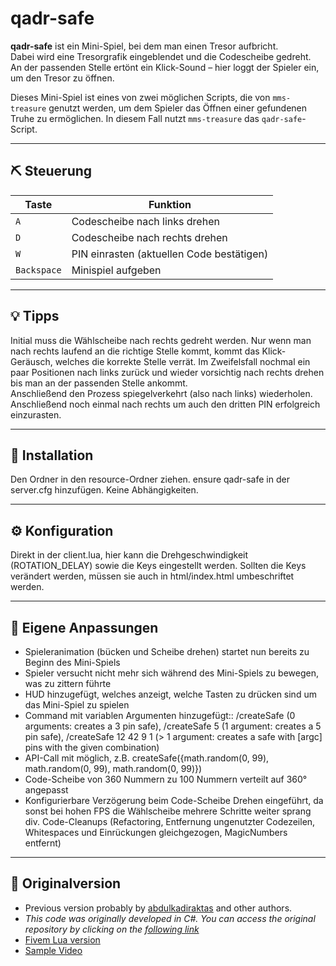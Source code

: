 # qadr-safe

**qadr-safe** ist ein Mini-Spiel, bei dem man einen Tresor aufbricht.  
Dabei wird eine Tresorgrafik eingeblendet und die Codescheibe gedreht.  
An der passenden Stelle ertönt ein Klick-Sound – hier loggt der Spieler ein, um den Tresor zu öffnen.

Dieses Mini-Spiel ist eines von zwei möglichen Scripts, die von `mms-treasure` genutzt werden, um dem Spieler das Öffnen einer gefundenen Truhe zu ermöglichen. In diesem Fall nutzt `mms-treasure` das `qadr-safe`-Script.

---

## ⛏️ Steuerung

| Taste       | Funktion                                      |
|-------------|-----------------------------------------------|
| `A`         | Codescheibe nach links drehen                 |
| `D`         | Codescheibe nach rechts drehen                |
| `W`         | PIN einrasten (aktuellen Code bestätigen)     |
| `Backspace` | Minispiel aufgeben                            |

---

## 💡 Tipps
Initial muss die Wählscheibe nach rechts gedreht werden. Nur wenn man nach rechts laufend an die richtige Stelle kommt, kommt das Klick-Geräusch, welches die korrekte Stelle verrät. Im Zweifelsfall nochmal ein paar Positionen nach links zurück und wieder vorsichtig nach rechts drehen bis man an der passenden Stelle ankommt.  
Anschließend den Prozess spiegelverkehrt (also nach links) wiederholen.  
Anschließend noch einmal nach rechts um auch den dritten PIN erfolgreich einzurasten.

---

## 🚀 Installation
Den Ordner in den resource-Ordner ziehen. ensure qadr-safe in der server.cfg hinzufügen. Keine Abhängigkeiten.

---

## ⚙️ Konfiguration
Direkt in der client.lua, hier kann die Drehgeschwindigkeit (ROTATION_DELAY) sowie die Keys eingestellt werden. Sollten die Keys verändert werden, müssen sie auch in html/index.html umbeschriftet werden.

---

## 🚧 Eigene Anpassungen
- Spieleranimation (bücken und Scheibe drehen) startet nun bereits zu Beginn des Mini-Spiels
- Spieler versucht nicht mehr sich während des Mini-Spiels zu bewegen, was zu zittern führte
- HUD hinzugefügt, welches anzeigt, welche Tasten zu drücken sind um das Mini-Spiel zu spielen
- Command mit variablen Argumenten hinzugefügt:: /createSafe (0 arguments: creates a 3 pin safe), /createSafe 5 (1 argument: creates a 5 pin safe), /createSafe 12 42 9 1 (> 1 argument: creates a safe with [argc] pins with the given combination)
- API-Call mit möglich, z.B. createSafe({math.random(0, 99), math.random(0, 99), math.random(0, 99)})
- Code-Scheibe von 360 Nummern zu 100 Nummern verteilt auf 360° angepasst
- Konfigurierbare Verzögerung beim Code-Scheibe Drehen eingeführt, da sonst bei hohen FPS die Wählscheibe mehrere Schritte weiter sprang
div. Code-Cleanups (Refactoring, Entfernung ungenutzter Codezeilen, Whitespaces und Einrückungen gleichgezogen, MagicNumbers entfernt)

---

## 📜 Originalversion
- Previous version probably by [abdulkadiraktas](https://github.com/abdulkadiraktas/qadr-safe) and other authors.
- *This code was originally developed in C#. You can access the original repository by clicking on the [following link](https://github.com/TimothyDexter/FiveM-SafeCrackingMiniGame)*
- [Fivem Lua version](https://github.com/VHall1/pd-safe)
- [Sample Video](https://www.youtube.com/watch?v=bmsPNMACUsY)
